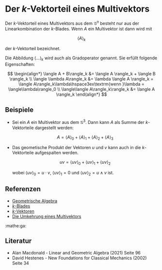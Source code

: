 # Der $k$-Vektorteil eines Multivektors

Der $k$-Vektorteil eines Multivektors aus dem $\mathscr{G}^n$ besteht nur aus der Linearkombination der $k$-Blades. Wenn $A$ ein Multivektor ist dann wird mit

$$
\langle A\rangle_k
$$

der $k$-Vektorteil bezeichnet.

Die Abbildung $\langle ...\rangle_k$ wird auch als Gradoperator genannt. Sie erfüllt folgende Eigenschaften:

$$
\begin{align*}
  \langle A + B\rangle_k &= \langle A \rangle_k + \langle B \rangle_k \\
  \langle \lambda A\rangle_k &= \lambda \langle A \rangle_k = \langle
  A\rangle_k\lambda\hspace3ex\textrm{wenn }\lambda = \langle\lambda\rangle_0 \\
  \langle\langle A\rangle_k\rangle_k &= \langle A \rangle_k
\end{align*}
$$

## Beispiele

- Sei ein $A$ ein Multivektor aus dem $\mathscr{G}^3$. Dann kann $A$ als Summe der
  $k$-Vektorteile dargestellt werden:
  
  $$
  A = \langle A\rangle_0 + \langle A\rangle_1 + \langle A\rangle_2 + \langle A\rangle_3
  $$

- Das geometische Produkt der Vektoren $u$ und $v$ kann auch in die
  $k$-Vektorteile aufgespalten werden.
  
  $$
  uv = \langle uv\rangle_0 + \langle uv\rangle_1 + \langle uv\rangle_2
  $$
  
  wobei $\langle uv\rangle_0 = u \cdot v$, $\langle uv\rangle_1 = 0$ und $\langle uv\rangle_2 = u\wedge v$ ist.

## Referenzen

- [Geometrische Algebra](f35d.md)
- [$k$-Blades](kikd.md)
- [$k$-Vektoren](93t3.md)
- [Die Umkehrung eines Multivektors](eelx.md)

:mathe:ga:

## Literatur

- Alan Macdonald - Linear and Geometric Algebra (2021) Seite 96
- David Hestenes - New Foundations for Classical Mechanics (2002) Seite 34
